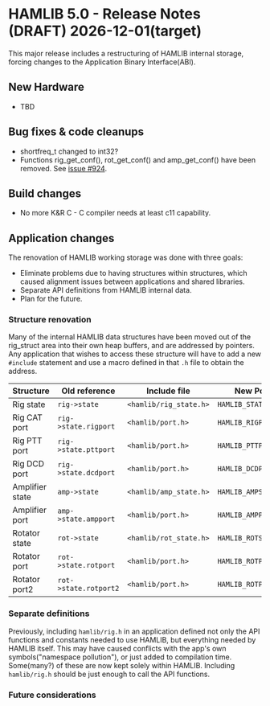 # HAMLIB 5.0 - Release Notes (DRAFT)                           2026-12-01(target)

This major release includes a restructuring of HAMLIB internal storage, forcing
changes to the Application Binary Interface(ABI).

## New Hardware
- TBD

## Bug fixes & code cleanups
- shortfreq_t changed to int32?
- Functions rig_get_conf(), rot_get_conf() and amp_get_conf() have been removed.
  See [issue #924](https://github.com/Hamlib/Hamlib/issues/924).

## Build changes
- No more K&R C - C compiler needs at least c11 capability.

## Application changes
The renovation of HAMLIB working storage was done with three goals:

- Eliminate problems due to having structures within structures, which caused alignment
  issues between applications and shared libraries.
- Separate API definitions from HAMLIB internal data.
- Plan for the future.

### Structure renovation
Many of the internal HAMLIB data structures have been moved out of the rig_struct
area into their own heap buffers, and are addressed by pointers. Any application that
wishes to access these structure will have to add a new `#include` statement and
use a macro defined in that `.h` file to obtain the address.

| Structure | Old reference | Include file | New Pointer |
| --------- | ---------------- | ----------------- | ------------ |
| Rig state | `rig->state` | `<hamlib/rig_state.h>` | `HAMLIB_STATE(rig)` |
| Rig CAT port | `rig->state.rigport` | `<hamlib/port.h>` | `HAMLIB_RIGPORT(rig)` |
| Rig PTT port | `rig->state.pttport` | `<hamlib/port.h>` | `HAMLIB_PTTPORT(rig)` |
| Rig DCD port | `rig->state.dcdport` | `<hamlib/port.h>` | `HAMLIB_DCDPORT(rig)` |
| Amplifier state | `amp->state` | `<hamlib/amp_state.h>` | `HAMLIB_AMPSTATE(amp)` |
| Amplifier port | `amp->state.ampport` | `<hamlib/port.h>` | `HAMLIB_AMPPORT(amp)` |
| Rotator state | `rot->state` | `<hamlib/rot_state.h>` | `HAMLIB_ROTSTATE(rot)` |
| Rotator port | `rot->state.rotport` | `<hamlib/port.h>` | `HAMLIB_ROTPORT(rot)` |
| Rotator port2 | `rot->state.rotport2` | `<hamlib/port.h>` | `HAMLIB_ROTPORT2(rot)` |

### Separate definitions
Previously, including `hamlib/rig.h` in an application defined not only the API functions
and constants needed to use HAMLIB, but everything needed by HAMLIB itself. This may
have caused conflicts with the app's own symbols("namespace pollution"), or just added to
compilation time. Some(many?) of these are now kept solely within HAMLIB. Including
`hamlib/rig.h` should be just enough to call the API functions.

### Future considerations

